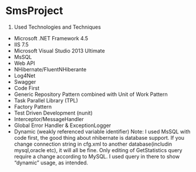 # SmsProject
1. Used Technologies and Techniques
- Microsoft .NET Framework 4.5
- IIS 7.5
- Microsoft Visual Studio 2013 Ultimate
- MsSQL
- Web API
- NHibernate/FluentNHiberante
- Log4Net
- Swagger
- Code First
- Generic Repository Pattern combined with Unit of Work Pattern
- Task Parallel Library (TPL)
- Factory Pattern
- Test Driven Development (nunit)
- Interceptor/MessageHandler
- Global Error Handler & ExceptionLogger
- Dynamic (weakly referenced variable identifier)
Note: I used MsSQL with code first, the good thing about nhibernate is database support. If you change connection string in cfg.xml to another database(includin mysql,oracle etc), it will all be fine. Only editing of GetStatistics query require a change according to MySQL. I used query in there to show “dynamic” usage, as intended.

